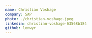 ```yaml
---
name: Christian Voshage
company: SAP
photo: ./christian-voshage.jpeg
linkedin: christian-voshage-63568b184
github: lonwyr
---
```

